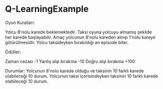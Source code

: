 # Q-LearningExample

Oyun Kuralları:

Yolcu 8'nolu karede beklemektedir.
Taksi oyuna yolcuyu almamış şekilde her karede başlayabilir.
Amaç yolcunun 8'nolu kareden alınıp 1'nolu kareye götürülmesidir.
Yolcu taksideyken bırakıldığı an episode biter. 

Ödüller:

Zaman cezası -1
Yanlış alıp  bırakma -10
Doğru alıp bırakma +100

Durumlar:
Yolcunun 8'nolu karede olduğu ve taksinin 10 farklı karede olabileceği 10 durum.
Yolcunun taksi içerisindeyken taksinin 10 farklı karede olabileceği 10 durum.
